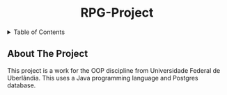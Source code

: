 <h1 align="center">RPG-Project</h1>

<!-- TABLE OF CONTENTS -->
<details>
  <summary>Table of Contents</summary>
  <ol>
    <li>
      <a href="#about-the-project">About The Project</a>
    </li>
  </ol>
</details>

<!-- ABOUT THE PROJECT -->

## About The Project

This project is a work for the OOP discipline from Universidade Federal de Uberlândia. This uses a Java programming language and Postgres database.
